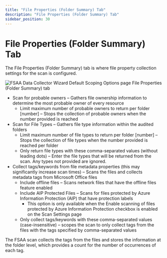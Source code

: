 ```yaml
---
title: "File Properties (Folder Summary) Tab"
description: "File Properties (Folder Summary) Tab"
sidebar_position: 30
---
```


# File Properties (Folder Summary) Tab

The File Properties (Folder Summary) tab is where file property collection settings for the scan is
configured.

![FSAA Data Collector Wizard Default Scoping Options page File Properties (Folder Summary) tab](/img/product_docs/accessanalyzer/12.0/admin/datacollector/fsaa/defaultscopingoptions/fileproperties.webp)

- Scan for probable owners – Gathers file ownership information to determine the most probable owner
  of every resource
    - Limit maximum number of probable owners to return per folder [number] – Stops the collection
      of probable owners when the number provided is reached
- Scan for File Types – Gathers file type information within the audited folders
    - Limit maximum number of file types to return per folder [number] – Stops the collection of
      file types when the number provided is reached per folder
    - Only return file types with these comma-separated values (without leading dots) – Enter the
      file types that will be returned from the scan. Any types not provided are ignored.
- Collect tags/keywords from file metadata properties (this may significantly increase scan times) –
  Scans the files and collects metadata tags from Microsoft Office files
    - Include offline files – Scans network files that have the offline files feature enabled
    - Include AIP Protected Files – Scans for files protected by Azure Information Protection (AIP)
      that have protection labels
        - This option is only available when the Enable scanning of files protected by Azure
          Information Protection checkbox is enabled on the Scan Settings page
    - Only collect tags/keywords with these comma-separated values (case-insensitive) – scopes the
      scan to only collect tags from the files with the tags specified by comma-separated values

The FSAA scan collects the tags from the files and stores the information at the folder level, which
provides a count for the number of occurrences of each tag.
